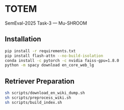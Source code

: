 # TOTEM
SemEval-2025 Task-3 — Mu-SHROOM

## Installation
```bash
pip install -r requirements.txt
pip install flash-attn --no-build-isolation
conda install -c pytorch -c nvidia faiss-gpu=1.8.0
python -m spacy download en_core_web_lg
```

## Retriever Preparation
```bash
sh scripts/download_en_wiki_dump.sh
sh scripts/preprocess_wiki.sh
sh scripts/build_index.sh

```